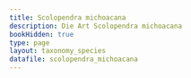 ```yaml
---
title: Scolopendra michoacana
description: Die Art Scolopendra michoacana
bookHidden: true
type: page
layout: taxonomy_species
datafile: scolopendra_michoacana
---
```


